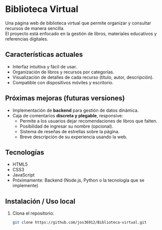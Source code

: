 # Biblioteca Virtual

Una página web de biblioteca virtual que permite organizar y consultar recursos de manera sencilla.  
El proyecto está enfocado en la gestión de libros, materiales educativos y referencias digitales.

## Características actuales

- Interfaz intuitiva y fácil de usar.
- Organización de libros y recursos por categorías.
- Visualización de detalles de cada recurso (título, autor, descripción).
- Compatible con dispositivos móviles y escritorio.

## Próximas mejoras (futuras versiones)

- Implementación de **backend** para gestión de datos dinámica.
- Caja de comentarios **discreta y plegable**, responsive:
  - Permite a los usuarios dejar recomendaciones de libros que falten.
  - Posibilidad de ingresar su nombre (opcional).
  - Sistema de reseñas de estrellas sobre la página.
  - Breve descripción de su experiencia usando la web.

## Tecnologías

- HTML5
- CSS3
- JavaScript
- Próximamente: Backend (Node.js, Python o la tecnología que se implemente)

## Instalación / Uso local

1. Clona el repositorio:
   ```bash
   git clone https://github.com/jos36912/Biblioteca-virtual.git
